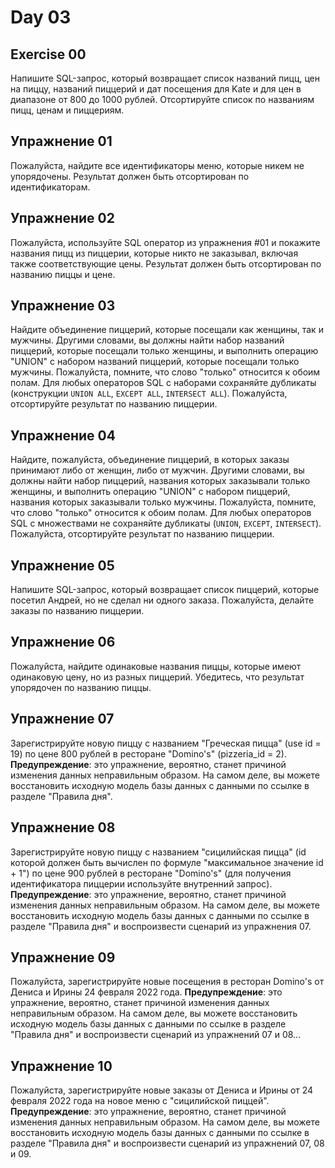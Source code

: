 # Day 03

## Exercise 00

Напишите SQL-запрос, который возвращает список названий пицц, цен на пиццу, названий пиццерий и дат посещения для Kate и для цен в диапазоне от 800 до 1000 рублей. Отсортируйте список по названиям пицц, ценам и пиццериям.


## Упражнение 01

Пожалуйста, найдите все идентификаторы меню, которые никем не упорядочены. Результат должен быть отсортирован по идентификаторам.


## Упражнение 02 

Пожалуйста, используйте SQL оператор из упражнения #01 и покажите названия пицц из пиццерии, которые никто не заказывал, включая также соответствующие цены. Результат должен быть отсортирован по названию пиццы и цене. 


## Упражнение 03

Найдите объединение пиццерий, которые посещали как женщины, так и мужчины. Другими словами, вы должны найти набор названий пиццерий, которые посещали только женщины, и выполнить операцию "UNION" с набором названий пиццерий, которые посещали только мужчины. Пожалуйста, помните, что слово "только" относится к обоим полам. Для любых операторов SQL с наборами сохраняйте дубликаты (конструкции `UNION ALL`, `EXCEPT ALL`, `INTERSECT ALL`). Пожалуйста, отсортируйте результат по названию пиццерии.


## Упражнение 04

Найдите, пожалуйста, объединение пиццерий, в которых заказы принимают либо от женщин, либо от мужчин. Другими словами, вы должны найти набор пиццерий, названия которых заказывали только женщины, и выполнить операцию "UNION" с набором пиццерий, названия которых заказывали только мужчины. Пожалуйста, помните, что слово "только" относится к обоим полам. Для любых операторов SQL с множествами не сохраняйте дубликаты (`UNION`, `EXCEPT`, `INTERSECT`).  Пожалуйста, отсортируйте результат по названию пиццерии.


## Упражнение 05

Напишите SQL-запрос, который возвращает список пиццерий, которые посетил Андрей, но не сделал ни одного заказа. Пожалуйста, делайте заказы по названию пиццерии.


## Упражнение 06

Пожалуйста, найдите одинаковые названия пиццы, которые имеют одинаковую цену, но из разных пиццерий. Убедитесь, что результат упорядочен по названию пиццы.



## Упражнение 07

Зарегистрируйте новую пиццу с названием "Греческая пицца" (use id = 19) по цене 800 рублей в ресторане "Domino's" (pizzeria_id = 2).
**Предупреждение**: это упражнение, вероятно, станет причиной изменения данных неправильным образом. На самом деле, вы можете восстановить исходную модель базы данных с данными по ссылке в разделе "Правила дня".


## Упражнение 08

Зарегистрируйте новую пиццу с названием "сицилийская пицца" (id которой должен быть вычислен по формуле "максимальное значение id + 1") по цене 900 рублей в ресторане "Domino's" (для получения идентификатора пиццерии используйте внутренний запрос).
**Предупреждение**: это упражнение, вероятно, станет причиной изменения данных неправильным образом. На самом деле, вы можете восстановить исходную модель базы данных с данными по ссылке в разделе "Правила дня" и воспроизвести сценарий из упражнения 07.


## Упражнение 09

Пожалуйста, зарегистрируйте новые посещения в ресторан Domino's от Дениса и Ирины 24 февраля 2022 года.
**Предупреждение**: это упражнение, вероятно, станет причиной изменения данных неправильным образом. На самом деле, вы можете восстановить исходную модель базы данных с данными по ссылке в разделе "Правила дня" и воспроизвести сценарий из упражнений 07 и 08...


## Упражнение 10

Пожалуйста, зарегистрируйте новые заказы от Дениса и Ирины от 24 февраля 2022 года на новое меню с "сицилийской пиццей".
**Предупреждение**: это упражнение, вероятно, станет причиной изменения данных неправильным образом. На самом деле, вы можете восстановить исходную модель базы данных с данными по ссылке в разделе "Правила дня" и воспроизвести сценарий из упражнений 07, 08 и 09.



